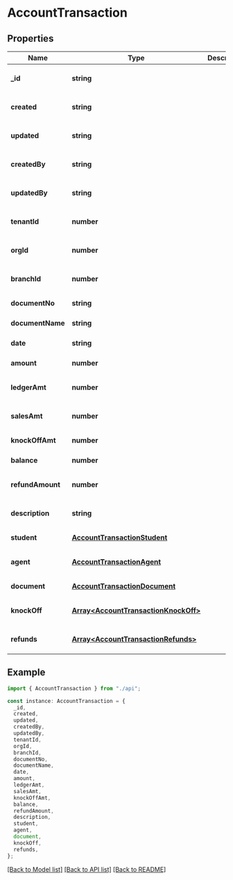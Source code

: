 # AccountTransaction

## Properties

| Name             | Type                                                                         | Description | Notes                             |
| ---------------- | ---------------------------------------------------------------------------- | ----------- | --------------------------------- |
| **\_id**         | **string**                                                                   |             | [optional] [default to undefined] |
| **created**      | **string**                                                                   |             | [optional] [default to undefined] |
| **updated**      | **string**                                                                   |             | [optional] [default to undefined] |
| **createdBy**    | **string**                                                                   |             | [optional] [default to undefined] |
| **updatedBy**    | **string**                                                                   |             | [optional] [default to undefined] |
| **tenantId**     | **number**                                                                   |             | [optional] [default to undefined] |
| **orgId**        | **number**                                                                   |             | [optional] [default to undefined] |
| **branchId**     | **number**                                                                   |             | [optional] [default to undefined] |
| **documentNo**   | **string**                                                                   |             | [default to undefined]            |
| **documentName** | **string**                                                                   |             | [default to undefined]            |
| **date**         | **string**                                                                   |             | [default to undefined]            |
| **amount**       | **number**                                                                   |             | [default to undefined]            |
| **ledgerAmt**    | **number**                                                                   |             | [optional] [default to undefined] |
| **salesAmt**     | **number**                                                                   |             | [optional] [default to undefined] |
| **knockOffAmt**  | **number**                                                                   |             | [default to undefined]            |
| **balance**      | **number**                                                                   |             | [default to undefined]            |
| **refundAmount** | **number**                                                                   |             | [optional] [default to undefined] |
| **description**  | **string**                                                                   |             | [optional] [default to undefined] |
| **student**      | [**AccountTransactionStudent**](AccountTransactionStudent.md)                |             | [default to undefined]            |
| **agent**        | [**AccountTransactionAgent**](AccountTransactionAgent.md)                    |             | [optional] [default to undefined] |
| **document**     | [**AccountTransactionDocument**](AccountTransactionDocument.md)              |             | [default to undefined]            |
| **knockOff**     | [**Array&lt;AccountTransactionKnockOff&gt;**](AccountTransactionKnockOff.md) |             | [optional] [default to undefined] |
| **refunds**      | [**Array&lt;AccountTransactionRefunds&gt;**](AccountTransactionRefunds.md)   |             | [optional] [default to undefined] |

## Example

```typescript
import { AccountTransaction } from "./api";

const instance: AccountTransaction = {
  _id,
  created,
  updated,
  createdBy,
  updatedBy,
  tenantId,
  orgId,
  branchId,
  documentNo,
  documentName,
  date,
  amount,
  ledgerAmt,
  salesAmt,
  knockOffAmt,
  balance,
  refundAmount,
  description,
  student,
  agent,
  document,
  knockOff,
  refunds,
};
```

[[Back to Model list]](../README.md#documentation-for-models) [[Back to API list]](../README.md#documentation-for-api-endpoints) [[Back to README]](../README.md)
